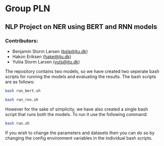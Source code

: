 # Group PLN

## NLP Project on NER using BERT and RNN models

### Contributors:

-   Benjamin Storm Larsen (bsla@itu.dk)
-   Hakon Eriksen (hake@itu.dk)
-   Yuliia Storm Larsen (yuls@itu.dk)

The repository contains two models, so we have created two seperate bash scripts for running the models and evaluating the results. The bash scripts are as follows:

```bash
bash run_bert.sh
```

```bash
bash run_rnn.sh
```

However for the sake of simplicity, we have also created a single bash script that runs both the models. To run it use the following command:

```bash
bash run.sh
```

If you wish to change the parameters and datasets then you can do so by changing the config environment variables in the individual bash scripts.
